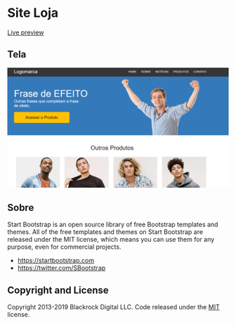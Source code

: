 # Site Loja
[Live preview](https://site-loja.netlify.com/)

## Tela
![Tela](https://github.com/edufige/site-loja/blob/master/imagens/imagem.PNG)

## Sobre

Start Bootstrap is an open source library of free Bootstrap templates and themes. All of the free templates and themes on Start Bootstrap are released under the MIT license, which means you can use them for any purpose, even for commercial projects.

* https://startbootstrap.com
* https://twitter.com/SBootstrap

## Copyright and License

Copyright 2013-2019 Blackrock Digital LLC. Code released under the [MIT](https://github.com/BlackrockDigital/startbootstrap-resume/blob/gh-pages/LICENSE) license.
